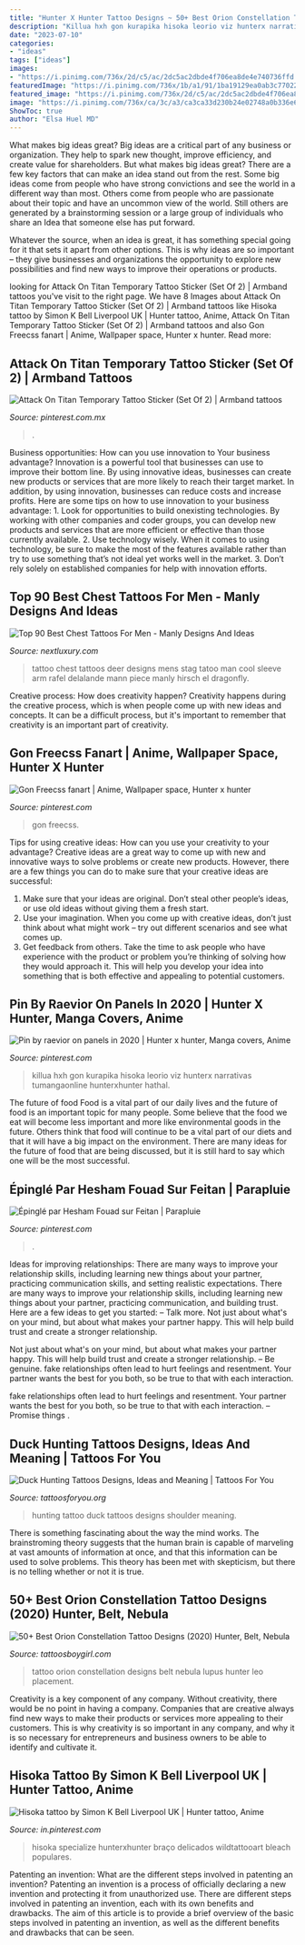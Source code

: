 ```yaml
---
title: "Hunter X Hunter Tattoo Designs ~ 50+ Best Orion Constellation Tattoo Designs (2020) Hunter, Belt, Nebula"
description: "Killua hxh gon kurapika hisoka leorio viz hunterx narrativas tumangaonline hunterxhunter hathal"
date: "2023-07-10"
categories:
- "ideas"
tags: ["ideas"]
images:
- "https://i.pinimg.com/736x/2d/c5/ac/2dc5ac2dbde4f706ea8de4e740736ffd.jpg"
featuredImage: "https://i.pinimg.com/736x/1b/a1/91/1ba19129ea0ab3c7702236001b3fb353.jpg"
featured_image: "https://i.pinimg.com/736x/2d/c5/ac/2dc5ac2dbde4f706ea8de4e740736ffd.jpg"
image: "https://i.pinimg.com/736x/ca/3c/a3/ca3ca33d230b24e02748a0b336e612b3.jpg"
ShowToc: true
author: "Elsa Huel MD"
---
```



What makes big ideas great?
Big ideas are a critical part of any business or organization. They help to spark new thought, improve efficiency, and create value for shareholders. But what makes big ideas great? There are a few key factors that can make an idea stand out from the rest.
Some big ideas come from people who have strong convictions and see the world in a different way than most. Others come from people who are passionate about their topic and have an uncommon view of the world. Still others are generated by a brainstorming session or a large group of individuals who share an Idea that someone else has put forward.

Whatever the source, when an idea is great, it has something special going for it that sets it apart from other options. This is why ideas are so important – they give businesses and organizations the opportunity to explore new possibilities and find new ways to improve their operations or products.

	

		
looking for Attack On Titan Temporary Tattoo Sticker (Set Of 2) | Armband tattoos you've visit to the right page. We have 8 Images about Attack On Titan Temporary Tattoo Sticker (Set Of 2) | Armband tattoos like Hisoka tattoo by Simon K Bell Liverpool UK | Hunter tattoo, Anime, Attack On Titan Temporary Tattoo Sticker (Set Of 2) | Armband tattoos and also Gon Freecss fanart | Anime, Wallpaper space, Hunter x hunter. Read more:
		
    
## Attack On Titan Temporary Tattoo Sticker (Set Of 2) | Armband Tattoos

<img loading=lazy src="https://i.pinimg.com/736x/2d/c5/ac/2dc5ac2dbde4f706ea8de4e740736ffd.jpg" onerror="this.onerror=null;this.src='https://tse3.mm.bing.net/th?id=OIP.t0K1HM_HTcVgV7HRoH75ZgHaHa&amp;pid=15.1';" alt="Attack On Titan Temporary Tattoo Sticker (Set Of 2) | Armband tattoos">

_Source: pinterest.com.mx_

>. 

	

Business opportunities: How can you use innovation to Your business advantage?
Innovation is a powerful tool that businesses can use to improve their bottom line. By using innovative ideas, businesses can create new products or services that are more likely to reach their target market. In addition, by using innovation, businesses can reduce costs and increase profits. Here are some tips on how to use innovation to your business advantage: 1. Look for opportunities to build onexisting technologies. By working with other companies and coder groups, you can develop new products and services that are more efficient or effective than those currently available. 2. Use technology wisely. When it comes to using technology, be sure to make the most of the features available rather than try to use something that’s not ideal yet works well in the market. 3. Don’t rely solely on established companies for help with innovation efforts.

    
## Top 90 Best Chest Tattoos For Men - Manly Designs And Ideas

<img loading=lazy src="http://nextluxury.com/wp-content/uploads/deer-tattoo-for-men.jpg" onerror="this.onerror=null;this.src='https://tse1.mm.bing.net/th?id=OIP.dLqsZNITuysXZ0wkjpq-9wHaJ4&amp;pid=15.1';" alt="Top 90 Best Chest Tattoos For Men - Manly Designs And Ideas">

_Source: nextluxury.com_

>tattoo chest tattoos deer designs mens stag tatoo man cool sleeve arm rafel delalande mann piece manly hirsch el dragonfly. 

	

Creative process: How does creativity happen?
Creativity happens during the creative process, which is when people come up with new ideas and concepts. It can be a difficult process, but it's important to remember that creativity is an important part of creativity.

    
## Gon Freecss Fanart | Anime, Wallpaper Space, Hunter X Hunter

<img loading=lazy src="https://i.pinimg.com/736x/1a/33/6a/1a336a7479611dd879315b1afcc50146.jpg" onerror="this.onerror=null;this.src='https://tse3.mm.bing.net/th?id=OIP.LVJcy3LdV4nBFavzY_MfuQHaHW&amp;pid=15.1';" alt="Gon Freecss fanart | Anime, Wallpaper space, Hunter x hunter">

_Source: pinterest.com_

>gon freecss. 

	

Tips for using creative ideas: How can you use your creativity to your advantage?
Creative ideas are a great way to come up with new and innovative ways to solve problems or create new products. However, there are a few things you can do to make sure that your creative ideas are successful:
1) Make sure that your ideas are original. Don’t steal other people’s ideas, or use old ideas without giving them a fresh start.
2) Use your imagination. When you come up with creative ideas, don’t just think about what might work – try out different scenarios and see what comes up.
3) Get feedback from others. Take the time to ask people who have experience with the product or problem you’re thinking of solving how they would approach it. This will help you develop your idea into something that is both effective and appealing to potential customers.

    
## Pin By Raevior On Panels In 2020 | Hunter X Hunter, Manga Covers, Anime

<img loading=lazy src="https://i.pinimg.com/736x/1b/a1/91/1ba19129ea0ab3c7702236001b3fb353.jpg" onerror="this.onerror=null;this.src='https://tse2.mm.bing.net/th?id=OIP.OyvysyMxCu9LZnrggiNTYgHaF_&amp;pid=15.1';" alt="Pin by raevior on panels in 2020 | Hunter x hunter, Manga covers, Anime">

_Source: pinterest.com_

>killua hxh gon kurapika hisoka leorio viz hunterx narrativas tumangaonline hunterxhunter hathal. 

	

The future of food
Food is a vital part of our daily lives and the future of food is an important topic for many people. Some believe that the food we eat will become less important and more like environmental goods in the future. Others think that food will continue to be a vital part of our diets and that it will have a big impact on the environment. There are many ideas for the future of food that are being discussed, but it is still hard to say which one will be the most successful.

    
## Épinglé Par Hesham Fouad Sur Feitan | Parapluie

<img loading=lazy src="https://i.pinimg.com/736x/ca/3c/a3/ca3ca33d230b24e02748a0b336e612b3.jpg" onerror="this.onerror=null;this.src='https://tse1.mm.bing.net/th?id=OIP.dS1DIzdlO4Xv8aQ5nbi5LAHaHW&amp;pid=15.1';" alt="Épinglé par Hesham Fouad sur Feitan | Parapluie">

_Source: pinterest.com_

>. 

	

Ideas for improving relationships: There are many ways to improve your relationship skills, including learning new things about your partner, practicing communication skills, and setting realistic expectations.
There are many ways to improve your relationship skills, including learning new things about your partner, practicing communication, and building trust. Here are a few ideas to get you started: 
     – Talk more. Not just about what's on your mind, but about what makes your partner happy. This will help build trust and create a stronger relationship.

Not just about what's on your mind, but about what makes your partner happy. This will help build trust and create a stronger relationship. – Be genuine. fake relationships often lead to hurt feelings and resentment. Your partner wants the best for you both, so be true to that with each interaction.

fake relationships often lead to hurt feelings and resentment. Your partner wants the best for you both, so be true to that with each interaction. – Promise things .

    
## Duck Hunting Tattoos Designs, Ideas And Meaning | Tattoos For You

<img loading=lazy src="https://www.tattoosforyou.org/wp-content/uploads/2016/10/Duck-Hunting-Tattoos-for-Men.jpg" onerror="this.onerror=null;this.src='https://tse3.mm.bing.net/th?id=OIP.tpEcJVJ97TfWO2EQjuSTBQHaJ4&amp;pid=15.1';" alt="Duck Hunting Tattoos Designs, Ideas and Meaning | Tattoos For You">

_Source: tattoosforyou.org_

>hunting tattoo duck tattoos designs shoulder meaning. 

	

There is something fascinating about the way the mind works. The brainstroming theory suggests that the human brain is capable of marveling at vast amounts of information at once, and that this information can be used to solve problems. This theory has been met with skepticism, but there is no telling whether or not it is true.

    
## 50+ Best Orion Constellation Tattoo Designs (2020) Hunter, Belt, Nebula

<img loading=lazy src="https://cdn.tattoosboygirl.com/wp-content/uploads/2019/07/orion-constellation-hunter-belt-nebula-tattoo-designs-ideas-50.jpg" onerror="this.onerror=null;this.src='https://tse1.mm.bing.net/th?id=OIP.iYRB_FaTC5WYhtimZNVKrgHaNK&amp;pid=15.1';" alt="50+ Best Orion Constellation Tattoo Designs (2020) Hunter, Belt, Nebula">

_Source: tattoosboygirl.com_

>tattoo orion constellation designs belt nebula lupus hunter leo placement. 

	

Creativity is a key component of any company. Without creativity, there would be no point in having a company. Companies that are creative always find new ways to make their products or services more appealing to their customers. This is why creativity is so important in any company, and why it is so necessary for entrepreneurs and business owners to be able to identify and cultivate it.

    
## Hisoka Tattoo By Simon K Bell Liverpool UK | Hunter Tattoo, Anime

<img loading=lazy src="https://i.pinimg.com/736x/52/76/c8/5276c806414b26705933d514e8920a42.jpg" onerror="this.onerror=null;this.src='https://tse3.mm.bing.net/th?id=OIP.lwVsLQYFH99VNbjVpij2qAHaJ3&amp;pid=15.1';" alt="Hisoka tattoo by Simon K Bell Liverpool UK | Hunter tattoo, Anime">

_Source: in.pinterest.com_

>hisoka specialize hunterxhunter braço delicados wildtattooart bleach populares. 

	

Patenting an invention: What are the different steps involved in patenting an invention?
Patenting an invention is a process of officially declaring a new invention and protecting it from unauthorized use. There are different steps involved in patenting an invention, each with its own benefits and drawbacks. The aim of this article is to provide a brief overview of the basic steps involved in patenting an invention, as well as the different benefits and drawbacks that can be seen.


